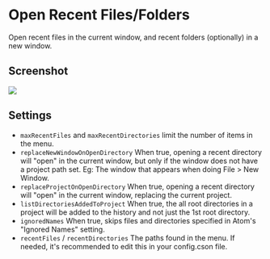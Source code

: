 # Open Recent Files/Folders

Open recent files in the current window, and recent folders (optionally) in a new window.

## Screenshot

![](http://i.imgur.com/d9y4iAi.png)


## Settings

* `maxRecentFiles` and `maxRecentDirectories` limit the number of items in the menu.
* `replaceNewWindowOnOpenDirectory` When true, opening a recent directory will "open" in the current window, but only if the window does not have a project path set. Eg: The window that appears when doing File > New Window.
* `replaceProjectOnOpenDirectory` When true, opening a recent directory will "open" in the current window, replacing the current project.
* `listDirectoriesAddedToProject` When true, the all root directories in a project will be added to the history and not just the 1st root directory.
* `ignoredNames` When true, skips files and directories specified in Atom's "Ignored Names" setting.
* `recentFiles` / `recentDirectories` The paths found in the menu. If needed, it's recommended to edit this in your config.cson file.
